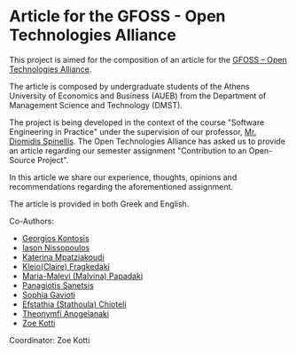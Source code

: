 # Article for the GFOSS - Open Technologies Alliance
This project is aimed for the composition of an article for the [GFOSS – Open Technologies Alliance]( https://gfoss.eu/ ).

The article is composed by undergraduate students of the Athens University of Economics and Business (AUEB) from the Department of 
Management Science and Technology (DMST).

The project is being developed in the context of the course "Software Engineering in Practice" under the supervision of our professor, [Mr. Diomidis Spinellis](https://github.com/dspinellis). The Open Technologies Alliance has asked
us to provide an article regarding our semester assignment "Contribution to an Open-Source Project". 

In this article we share our experience, thoughts, opinions and recommendations regarding the aforementioned assignment. 

The article is provided in both Greek and English.

Co-Authors:
* [Georgios Kontosis](https://github.com/gkodosis)
* [Iason Nissopoulos](https://github.com/IasonNissopoulos)
* [Katerina Mpatziakoudi](https://github.com/katmpatz)
* [Kleio(Claire) Fragkedaki](https://github.com/kfragkedaki)
* [Maria-Malevi (Malvina) Papadaki](https://github.com/MalvinaPap)
* [Panagiotis Sanetsis](https://github.com/SanetsisPanagiotis)
* [Sophia Gavioti](https://github.com/SophiaGvt)
* [Efstathia (Stathoula) Chioteli](https://github.com/stathoula)
* [Theonymfi Anogeianaki](https://github.com/Theonimfi)
* [Zoe Kotti](https://github.com/zoekt)

Coordinator:
Zoe Kotti

